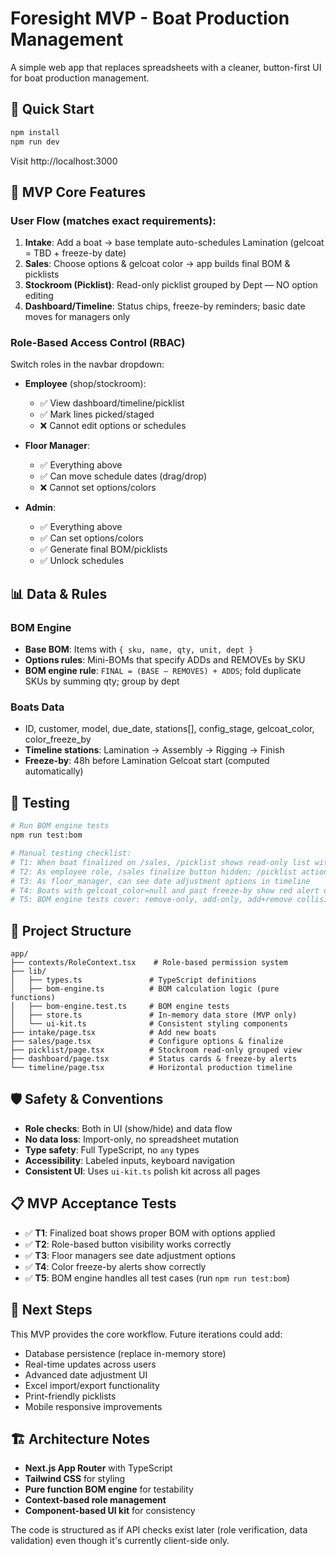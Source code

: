 # Foresight MVP - Boat Production Management

A simple web app that replaces spreadsheets with a cleaner, button-first UI for boat production management.

## 🚀 Quick Start

```bash
npm install
npm run dev
```

Visit http://localhost:3000

## 🎯 MVP Core Features

### User Flow (matches exact requirements):
1. **Intake**: Add a boat → base template auto-schedules Lamination (gelcoat = TBD + freeze-by date)
2. **Sales**: Choose options & gelcoat color → app builds final BOM & picklists  
3. **Stockroom (Picklist)**: Read-only picklist grouped by Dept — NO option editing
4. **Dashboard/Timeline**: Status chips, freeze-by reminders; basic date moves for managers only

### Role-Based Access Control (RBAC)
Switch roles in the navbar dropdown:

- **Employee** (shop/stockroom): 
  - ✅ View dashboard/timeline/picklist
  - ✅ Mark lines picked/staged  
  - ❌ Cannot edit options or schedules

- **Floor Manager**: 
  - ✅ Everything above
  - ✅ Can move schedule dates (drag/drop)
  - ❌ Cannot set options/colors

- **Admin**: 
  - ✅ Everything above
  - ✅ Can set options/colors
  - ✅ Generate final BOM/picklists
  - ✅ Unlock schedules

## 📊 Data & Rules

### BOM Engine
- **Base BOM**: Items with `{ sku, name, qty, unit, dept }`
- **Options rules**: Mini-BOMs that specify ADDs and REMOVEs by SKU  
- **BOM engine rule**: `FINAL = (BASE – REMOVES) + ADDS`; fold duplicate SKUs by summing qty; group by dept

### Boats Data
- ID, customer, model, due_date, stations[], config_stage, gelcoat_color, color_freeze_by
- **Timeline stations**: Lamination → Assembly → Rigging → Finish
- **Freeze-by**: 48h before Lamination Gelcoat start (computed automatically)

## 🧪 Testing

```bash
# Run BOM engine tests
npm run test:bom

# Manual testing checklist:
# T1: When boat finalized on /sales, /picklist shows read-only list with removes applied, grouped by dept
# T2: As employee role, /sales finalize button hidden; /picklist action buttons visible
# T3: As floor_manager, can see date adjustment options in timeline
# T4: Boats with gelcoat_color=null and past freeze-by show red alert on /dashboard
# T5: BOM engine tests cover: remove-only, add-only, add+remove collision, duplicate SKU folding
```

## 📁 Project Structure

```
app/
├── contexts/RoleContext.tsx    # Role-based permission system
├── lib/
│   ├── types.ts               # TypeScript definitions
│   ├── bom-engine.ts          # BOM calculation logic (pure functions)
│   ├── bom-engine.test.ts     # BOM engine tests  
│   ├── store.ts               # In-memory data store (MVP only)
│   └── ui-kit.ts              # Consistent styling components
├── intake/page.tsx            # Add new boats
├── sales/page.tsx             # Configure options & finalize
├── picklist/page.tsx          # Stockroom read-only grouped view  
├── dashboard/page.tsx         # Status cards & freeze-by alerts
└── timeline/page.tsx          # Horizontal production timeline
```

## 🛡️ Safety & Conventions

- **Role checks**: Both in UI (show/hide) and data flow
- **No data loss**: Import-only, no spreadsheet mutation  
- **Type safety**: Full TypeScript, no `any` types
- **Accessibility**: Labeled inputs, keyboard navigation
- **Consistent UI**: Uses `ui-kit.ts` polish kit across all pages

## 📋 MVP Acceptance Tests

- ✅ **T1**: Finalized boat shows proper BOM with options applied
- ✅ **T2**: Role-based button visibility works correctly  
- ✅ **T3**: Floor managers see date adjustment options
- ✅ **T4**: Color freeze-by alerts show correctly
- ✅ **T5**: BOM engine handles all test cases (run `npm run test:bom`)

## 🔄 Next Steps

This MVP provides the core workflow. Future iterations could add:
- Database persistence (replace in-memory store)
- Real-time updates across users
- Advanced date adjustment UI
- Excel import/export functionality  
- Print-friendly picklists
- Mobile responsive improvements

## 🏗️ Architecture Notes

- **Next.js App Router** with TypeScript
- **Tailwind CSS** for styling
- **Pure function BOM engine** for testability
- **Context-based role management**
- **Component-based UI kit** for consistency

The code is structured as if API checks exist later (role verification, data validation) even though it's currently client-side only.
